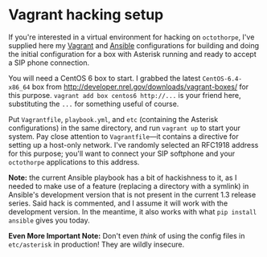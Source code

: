 Vagrant hacking setup
====

If you're interested in a virtual environment for hacking on
`octothorpe`, I've supplied here my [Vagrant][1] and [Ansible][2]
configurations for building and doing the initial configuration for
a box with Asterisk running and ready to accept a SIP phone connection.

You will need a CentOS 6 box to start.  I grabbed the latest
`CentOS-6.4-x86_64` box from
http://developer.nrel.gov/downloads/vagrant-boxes/ for this purpose.
`vagrant add box centos6 http://...` is your friend here, substituting
the `...` for something useful of course.

Put `Vagrantfile`, `playbook.yml`, and `etc` (containing the Asterisk
configurations) in the same directory, and run `vagrant up` to start
your system.  Pay close attention to `Vagrantfile`—it contains a
directive for setting up a host-only network.  I've randomly selected
an RFC1918 address for this purpose; you'll want to connect your SIP
softphone and your `octothorpe` applications to this address.

**Note:** the current Ansible playbook has a bit of hackishness to it,
as I needed to make use of a feature (replacing a directory with a
symlink) in Ansible's development version that is not present in
the current 1.3 release series.  Said hack is commented, and I
assume it will work with the development version.  In the meantime,
it also works with what `pip install ansible` gives you today.

**Even More Important Note:** Don't even *think* of using the config
files in `etc/asterisk` in production!  They are wildly insecure.

[1]: http://vagrantup.com/
[2]: http://ansibleworks.com/

